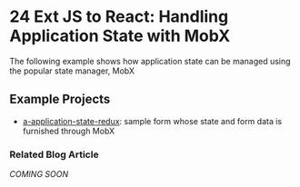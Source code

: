 # 24 Ext JS to React: Handling Application State with MobX

The following example shows how application state can be managed using the popular state manager, MobX

## Example Projects

 - [a-application-state-redux](./a-application-state-redux): sample form whose state and form data is furnished through MobX

### Related Blog Article

*COMING SOON*
